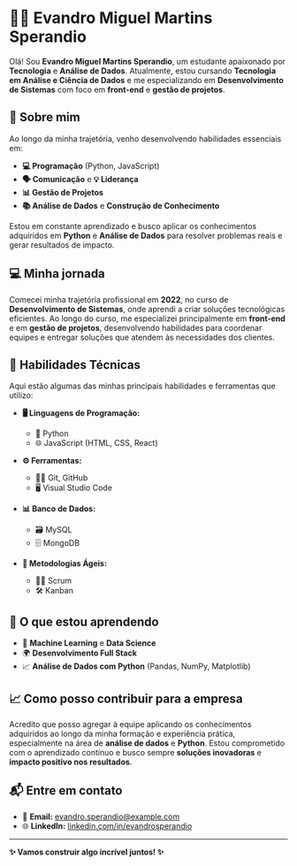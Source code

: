 # 👨‍💻 Evandro Miguel Martins Sperandio

Olá! Sou **Evandro Miguel Martins Sperandio**, um estudante apaixonado por **Tecnologia** e **Análise de Dados**. Atualmente, estou cursando **Tecnologia em Análise e Ciência de Dados** e me especializando em **Desenvolvimento de Sistemas** com foco em **front-end** e **gestão de projetos**.

## 🚀 Sobre mim

Ao longo da minha trajetória, venho desenvolvendo habilidades essenciais em:
- **💻 Programação** (Python, JavaScript)
- **🗣️ Comunicação** e **💡 Liderança**
- **📊 Gestão de Projetos**
- **📚 Análise de Dados** e **Construção de Conhecimento**

Estou em constante aprendizado e busco aplicar os conhecimentos adquiridos em **Python** e **Análise de Dados** para resolver problemas reais e gerar resultados de impacto.

## 💻 Minha jornada

Comecei minha trajetória profissional em **2022**, no curso de **Desenvolvimento de Sistemas**, onde aprendi a criar soluções tecnológicas eficientes. Ao longo do curso, me especializei principalmente em **front-end** e em **gestão de projetos**, desenvolvendo habilidades para coordenar equipes e entregar soluções que atendem às necessidades dos clientes.

## 🔧 Habilidades Técnicas

Aqui estão algumas das minhas principais habilidades e ferramentas que utilizo:

- **🖥️ Linguagens de Programação:**
  - 🐍 Python
  - 🌐 JavaScript (HTML, CSS, React)
  
- **⚙️ Ferramentas:**
  - 🧑‍💻 Git, GitHub
  - 🖥️ Visual Studio Code
  
- **📊 Banco de Dados:**
  - 🗃️ MySQL
  - 🗄️ MongoDB
  
- **📅 Metodologias Ágeis:**
  - 🏃‍♂️ Scrum
  - 🛠️ Kanban

## 🌱 O que estou aprendendo

- 🤖 **Machine Learning** e **Data Science**
- 🌍 **Desenvolvimento Full Stack**
- 📈 **Análise de Dados com Python** (Pandas, NumPy, Matplotlib)

## 📈 Como posso contribuir para a empresa

Acredito que posso agregar à equipe aplicando os conhecimentos adquiridos ao longo da minha formação e experiência prática, especialmente na área de **análise de dados** e **Python**. Estou comprometido com o aprendizado contínuo e busco sempre **soluções inovadoras** e **impacto positivo nos resultados**.

## 📬 Entre em contato

- 📧 **Email:** evandro.sperandio@example.com
- 🌐 **LinkedIn:** [linkedin.com/in/evandrosperandio](www.linkedin.com/in/evandro-miguel-martins-sperandio-9121142b9)

---

**✨ Vamos construir algo incrível juntos! ✨**
